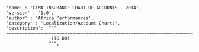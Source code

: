     'name' : 'CIMA INSURANCE CHART OF ACCOUNTS - 2014',
    'version' : '1.0',
    'author' : 'Africa Performances',
    'category' : 'Localization/Account Charts',
    'description': 	"""
	================================================================================
					-(TO DO)
					""",